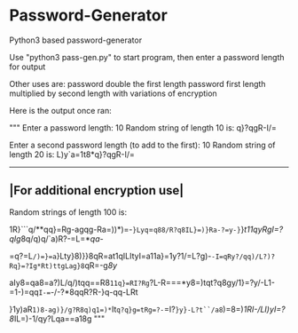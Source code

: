 # Password-Generator
Python3 based password-generator

Use "python3 pass-gen.py" to start program, then enter a password length for output

Other uses are: 
password double the first length
password first length multiplied by second length with variations of encryption

Here is the output once ran:

"""
Enter a password length: 10
Random string of length 10 is:
q}?qgR-I/=

Enter a second password length (to add to the first): 10
Random string of length 20 is:
L)y`a=1t8*q}?qgR-I/=


-------------------------------
|For additional encryption use|
-------------------------------

Random strings of length 100 is:

1R}```q/**qq}=Rg-agqg-Ra=))*)=-`}Lyq`=`q88/R?q8IL}=)}Ra-?=y-}`}*t11qyRgI=?qIg*8q/q)q/`a)R?-=L=**qa-*

=q?=L`/)=}=a`}Lty}8)}}8qR=at1qILItyI=a11a}=1y?1/=L?g)-`-I=qRy?/qq)/L?)?Rq}=?Ig*Rt)ttgLag}8`qR=-g*8y*

aIy8=qa8=a?)L/q/)tqq==R8`11q}=RI?Rg`?L-R===*y8=)tqt?q8gy/1}=?y/-L1-=1-)=qq`I-=`-/-?*8qqR?R-}q-qq-LRt

}1y)aR`1)8-ag)}/g?R8q)q1=)*`It`q?q}g=tRg=?-`=I?`}y}-L?t``/a8`)=8=)*1RI-/LI)yI=?8*IL=)-1/qy?Lqa==a18g
""" 

